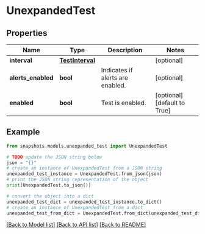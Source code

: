 # UnexpandedTest


## Properties

Name | Type | Description | Notes
------------ | ------------- | ------------- | -------------
**interval** | [**TestInterval**](TestInterval.md) |  | [optional] 
**alerts_enabled** | **bool** | Indicates if alerts are enabled. | [optional] 
**enabled** | **bool** | Test is enabled. | [optional] [default to True]

## Example

```python
from snapshots.models.unexpanded_test import UnexpandedTest

# TODO update the JSON string below
json = "{}"
# create an instance of UnexpandedTest from a JSON string
unexpanded_test_instance = UnexpandedTest.from_json(json)
# print the JSON string representation of the object
print(UnexpandedTest.to_json())

# convert the object into a dict
unexpanded_test_dict = unexpanded_test_instance.to_dict()
# create an instance of UnexpandedTest from a dict
unexpanded_test_from_dict = UnexpandedTest.from_dict(unexpanded_test_dict)
```
[[Back to Model list]](../README.md#documentation-for-models) [[Back to API list]](../README.md#documentation-for-api-endpoints) [[Back to README]](../README.md)


